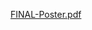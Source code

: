 [FINAL-Poster.pdf](https://github.com/arthurMedforth/Gravity-wave-analysis/files/10361270/FINAL-Poster.pdf)
